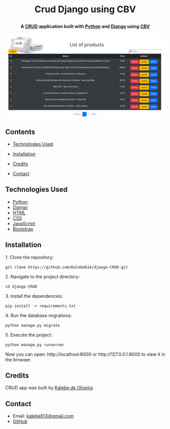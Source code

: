 # <p align="center">Crud Django using CBV</p>

[crude]: https://www.codecademy.com/article/what-is-crud

[cbv]: https://docs.djangoproject.com/en/4.2/topics/class-based-views/

[django]: https://docs.djangoproject.com/en/4.2/

[python]: https://docs.python.org/3/

[html]: https://developer.mozilla.org/en-US/docs/Web/HTML

[css]: https://developer.mozilla.org/en-US/docs/Web/CSS

[javascript]: https://developer.mozilla.org/en-US/docs/Web/JavaScript

[bootstrap]: https://getbootstrap.com/

[my_github]: https://kalebe614.github.io/

#### <p align="center">A [CRUD][crude] application built with [Python][python] and [Django][django] using [CBV][cbv]</p>


![Img_Project](core/static/images/CRUDE.png)



## Contents

- [Technologies Used](#technologies-used)

- [Installation](#installation)

- [Credits](#credits)

- [Contact](#contact)

## Technologies Used

- [Python][python]
- [Django][django]
- [HTML][html]
- [CSS][css]
- [JavaScript][javascript]
- [Bootstrap][bootstrap]
  
## Installation

<p>1. Clone the repository:

```
git clone https://github.com/Kalebe614/django-CRUD.git
```

</p>

<p>
2. Navigate to the project directory:

```
cd django-CRUD
```
</p> 
 
<p>
3. Install the dependencies:

```
pip install -r requirements.txt
```
</p>
<p>
4. Run the database migrations:

```
python manage.py migrate
```
</p>
<p>
5. Execute the project:

```
python manage.py runserver
```
</p>
<p>
Now you can open: http://localhost:8000 or http://127.0.0.1:8000 to view it in the browser.
</p>

## Credits
CRUD app was built by [Kalebe de Oliveira][my_github]

## Contact
- Email: <a ref="mailto:kalebe613@gmail.com">kalebe613@gmail.com</a>
- [GitHub](https://github.com/Kalebe614)

